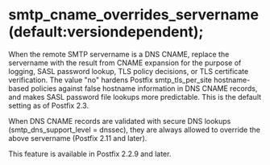 # smtp_cname_overrides_servername (default:versiondependent); 

 When the remote SMTP servername is a DNS CNAME, replace the
servername with the result from CNAME expansion for the purpose of
logging, SASL password lookup, TLS
policy decisions, or TLS certificate verification. The value "no"
hardens Postfix smtp_tls_per_site hostname-based policies against
false hostname information in DNS CNAME records, and makes SASL
password file lookups more predictable. This is the default setting
as of Postfix 2.3. 

 When DNS CNAME records are validated with secure DNS lookups
(smtp_dns_support_level = dnssec), they are always allowed to
override the above servername (Postfix 2.11 and later). 

 This feature is available in Postfix 2.2.9 and later. 


